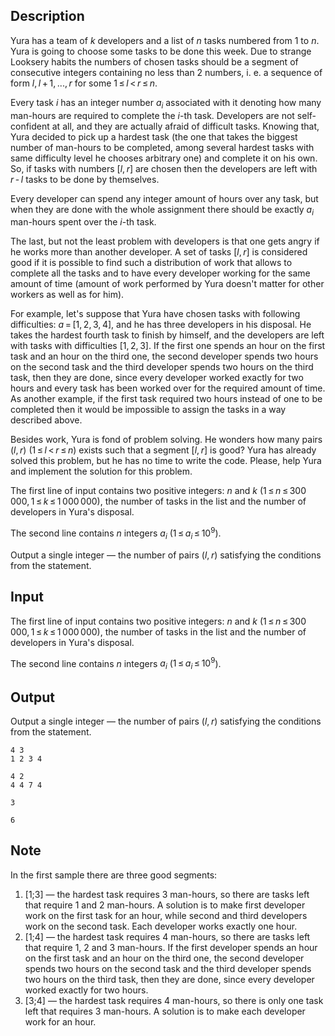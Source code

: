 ## Description

<div><p>Yura has a team of <span class="tex-span"><i>k</i></span> developers and a list of <span class="tex-span"><i>n</i></span> tasks numbered from <span class="tex-span">1</span> to <span class="tex-span"><i>n</i></span>. Yura is going to choose some tasks to be done this week. Due to strange Looksery habits the numbers of chosen tasks should be a segment of consecutive integers containing <span class="tex-font-style-bf">no less than 2 numbers</span>, i. e. a sequence of form <span class="tex-span"><i>l</i>, <i>l</i> + 1, ..., <i>r</i></span> for some <span class="tex-span">1 ≤ <i>l</i> &lt; <i>r</i> ≤ <i>n</i></span>. </p><p>Every task <span class="tex-span"><i>i</i></span> has an integer number <span class="tex-span"><i>a</i><sub class="lower-index"><i>i</i></sub></span> associated with it denoting how many man-hours are required to complete the <span class="tex-span"><i>i</i></span>-th task. Developers are not self-confident at all, and they are actually afraid of difficult tasks. Knowing that, Yura decided to pick up a hardest task (the one that takes the biggest number of man-hours to be completed, among several hardest tasks with same difficulty level he chooses arbitrary one) and complete it on his own. So, if tasks with numbers <span class="tex-span">[<i>l</i>, <i>r</i>]</span> are chosen then the developers are left with <span class="tex-span"><i>r</i> - <i>l</i></span> tasks to be done by themselves. </p><p>Every developer can spend any integer amount of hours over any task, but when they are done with the whole assignment there should be exactly <span class="tex-span"><i>a</i><sub class="lower-index"><i>i</i></sub></span> man-hours spent over the <span class="tex-span"><i>i</i></span>-th task. </p><p>The last, but not the least problem with developers is that one gets angry if he works more than another developer. A set of tasks <span class="tex-span">[<i>l</i>, <i>r</i>]</span> is considered <span class="tex-font-style-it">good</span> if it is possible to find such a distribution of work that allows to complete all the tasks and to have every developer working for the same amount of time (amount of work performed by Yura doesn't matter for other workers as well as for him).</p><p>For example, let's suppose that Yura have chosen tasks with following difficulties: <span class="tex-span"><i>a</i> = [1, 2, 3, 4]</span>, and he has three developers in his disposal. He takes the hardest fourth task to finish by himself, and the developers are left with tasks with difficulties <span class="tex-span">[1, 2, 3]</span>. If the first one spends an hour on the first task and an hour on the third one, the second developer spends two hours on the second task and the third developer spends two hours on the third task, then they are done, since every developer worked exactly for two hours and every task has been worked over for the required amount of time. As another example, if the first task required two hours instead of one to be completed then it would be impossible to assign the tasks in a way described above. </p><p>Besides work, Yura is fond of problem solving. He wonders how many pairs <span class="tex-span">(<i>l</i>, <i>r</i>)</span> (<span class="tex-span">1 ≤ <i>l</i> &lt; <i>r</i> ≤ <i>n</i></span>) exists such that a segment <span class="tex-span">[<i>l</i>, <i>r</i>]</span> is <span class="tex-font-style-it">good</span>? Yura has already solved this problem, but he has no time to write the code. Please, help Yura and implement the solution for this problem. </p></div><div class="input-specification"><p>The first line of input contains two positive integers: <span class="tex-span"><i>n</i></span> and <span class="tex-span"><i>k</i></span> <span class="tex-span">(1 ≤ <i>n</i> ≤ 300 000, 1 ≤ <i>k</i> ≤ 1 000 000)</span>, the number of tasks in the list and the number of developers in Yura's disposal. </p><p>The second line contains <span class="tex-span"><i>n</i></span> integers <span class="tex-span"><i>a</i><sub class="lower-index"><i>i</i></sub></span> (<span class="tex-span">1 ≤ <i>a</i><sub class="lower-index"><i>i</i></sub> ≤ 10<sup class="upper-index">9</sup></span>). </p></div><div class="output-specification"><p>Output a single integer — the number of pairs <span class="tex-span">(<i>l</i>, <i>r</i>)</span> satisfying the conditions from the statement.</p></div>

## Input

<p>The first line of input contains two positive integers: <span class="tex-span"><i>n</i></span> and <span class="tex-span"><i>k</i></span> <span class="tex-span">(1 ≤ <i>n</i> ≤ 300 000, 1 ≤ <i>k</i> ≤ 1 000 000)</span>, the number of tasks in the list and the number of developers in Yura's disposal. </p><p>The second line contains <span class="tex-span"><i>n</i></span> integers <span class="tex-span"><i>a</i><sub class="lower-index"><i>i</i></sub></span> (<span class="tex-span">1 ≤ <i>a</i><sub class="lower-index"><i>i</i></sub> ≤ 10<sup class="upper-index">9</sup></span>). </p>

## Output

<p>Output a single integer — the number of pairs <span class="tex-span">(<i>l</i>, <i>r</i>)</span> satisfying the conditions from the statement.</p>





```input1
4 3
1 2 3 4

```




```input2
4 2
4 4 7 4

```




```output1
3

```




```output2
6

```



## Note

<p>In the first sample there are three good segments:</p><ol><li> <span class="tex-span">[1;3]</span> — the hardest task requires <span class="tex-span">3</span> man-hours, so there are tasks left that require <span class="tex-span">1</span> and <span class="tex-span">2</span> man-hours. A solution is to make first developer work on the first task for an hour, while second and third developers work on the second task. Each developer works exactly one hour.</li><li> <span class="tex-span">[1;4]</span> — the hardest task requires <span class="tex-span">4</span> man-hours, so there are tasks left that require <span class="tex-span">1</span>, <span class="tex-span">2</span> and <span class="tex-span">3</span> man-hours. If the first developer spends an hour on the first task and an hour on the third one, the second developer spends two hours on the second task and the third developer spends two hours on the third task, then they are done, since every developer worked exactly for two hours.</li><li> <span class="tex-span">[3;4]</span> — the hardest task requires <span class="tex-span">4</span> man-hours, so there is only one task left that requires <span class="tex-span">3</span> man-hours. A solution is to make each developer work for an hour.</li></ol>
